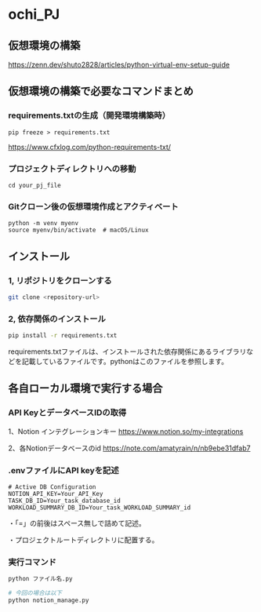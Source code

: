 # ochi_PJ
## 仮想環境の構築
https://zenn.dev/shuto2828/articles/python-virtual-env-setup-guide

## 仮想環境の構築で必要なコマンドまとめ
### requirements.txtの生成（開発環境構築時）
```
pip freeze > requirements.txt
```
https://www.cfxlog.com/python-requirements-txt/
### プロジェクトディレクトリへの移動
```
cd your_pj_file
```
### Gitクローン後の仮想環境作成とアクティベート
```
python -m venv myenv
source myenv/bin/activate  # macOS/Linux
```
## インストール
### 1, リポジトリをクローンする
```bash
git clone <repository-url>
```
### 2, 依存関係のインストール
```bash
pip install -r requirements.txt
```
requirements.txtファイルは、インストールされた依存関係にあるライブラリなどを記載しているファイルです。pythonはこのファイルを参照します。

## 各自ローカル環境で実行する場合
### API KeyとデータベースIDの取得

1、Notion インテグレーションキー
https://www.notion.so/my-integrations

2、各Notionデータベースのid
https://note.com/amatyrain/n/nb9ebe31dfab7

### .envファイルにAPI keyを記述
```env
# Active DB Configuration
NOTION_API_KEY=Your_API_Key
TASK_DB_ID=Your_task_database_id
WORKLOAD_SUMMARY_DB_ID=Your_task_WORKLOAD_SUMMARY_id
```
・「=」の前後はスペース無しで詰めて記述。

・プロジェクトルートディレクトリに配置する。

### 実行コマンド
```zsh
python ファイル名.py
```

```zsh
# 今回の場合は以下
python notion_manage.py
```
